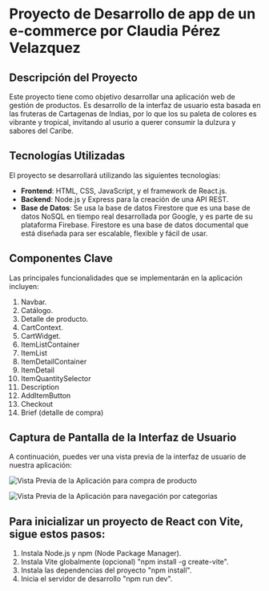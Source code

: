 # Proyecto de Desarrollo de app de un e-commerce por Claudia Pérez Velazquez

## Descripción del Proyecto

Este proyecto tiene como objetivo desarrollar una aplicación web de gestión de productos. Es desarrollo de la interfaz de usuario esta basada en las fruteras de Cartagenas de Indias, por lo que los su paleta de colores es vibrante y tropical, invitando al usurio a querer consumir la dulzura y sabores del Caribe. 

## Tecnologías Utilizadas

El proyecto se desarrollará utilizando las siguientes tecnologías:

- **Frontend**: HTML, CSS, JavaScript, y el framework de React.js.
- **Backend**: Node.js y Express para la creación de una API REST.
- **Base de Datos**: Se usa la base de datos Firestore que es una base de datos NoSQL en tiempo real desarrollada por Google, y es parte de su plataforma Firebase. Firestore es una base de datos documental que está diseñada para ser escalable, flexible y fácil de usar.

## Componentes Clave

Las principales funcionalidades que se implementarán en la aplicación incluyen:

1. Navbar.
2. Catálogo.
3. Detalle de producto.
4. CartContext.
5. CartWidget.
6. ItemListContainer
7. ItemList
8. ItemDetailContainer
9. ItemDetail
10. ItemQuantitySelector
11. Description
12. AddItemButton
13. Checkout
14. Brief (detalle de compra)


## Captura de Pantalla de la Interfaz de Usuario

A continuación, puedes ver una vista previa de la interfaz de usuario de nuestra aplicación:

![Vista Previa de la Aplicación para compra de producto](https://firebasestorage.googleapis.com/v0/b/tienda-ropa-d7b88.appspot.com/o/compra.gif?alt=media&token=05362897-f67e-44f3-bb33-6852dcfc4ce6&_gl=1*1drl3qr*_ga*NzE1MjQ4Njk4LjE2OTcxMzcyMjE.*_ga_CW55HF8NVT*MTY5ODMyNzExNC4zMS4xLjE2OTgzMjcyNTAuNDAuMC4w)

![Vista Previa de la Aplicación para navegación por categorias](https://firebasestorage.googleapis.com/v0/b/tienda-ropa-d7b88.appspot.com/o/categorias.gif?alt=media&token=64b418e6-f981-4cb8-99a2-e0bb9d777b94&_gl=1*szoiok*_ga*NzE1MjQ4Njk4LjE2OTcxMzcyMjE.*_ga_CW55HF8NVT*MTY5ODMyNzExNC4zMS4xLjE2OTgzMjcyMzAuNjAuMC4w)

## Para inicializar un proyecto de React con Vite, sigue estos pasos:

1. Instala Node.js y npm (Node Package Manager).
2. Instala Vite globalmente (opcional) "npm install -g create-vite".
3. Instala las dependencias del proyecto "npm install".
4. Inicia el servidor de desarrollo "npm run dev".
